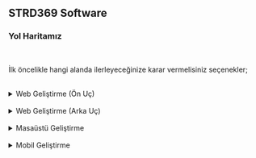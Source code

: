 ## STRD369 Software
### Yol Haritamız
<br>

İlk öncelikle hangi alanda ilerleyeceğinize karar vermelisiniz seçenekler;
<br><br>
<details>
  <summary>Web Geliştirme (Ön Uç)</summary>
<br>
<p>

<details>
  <summary>HTML</summary>
Kolay öğrenebilen bir etiketleme dilidir herşeyin başı bunla başlar maximun 1 haftada çözülebilir
<br><br>
İlgili Ders Videoları ;
<hr>
<a href="">https://mestoness.github.io/readme-generator/</a>
<br>
<a href="">https://mestoness.github.io/readme-generator/</a>
<br><br>
</details>

<details>
  <summary>CSS</summary>
Kolay öğrenebilen bir etiketleme dilidir herşeyin başı bunla başlar maximun 1 haftada çözülebilir
<br><br>
İlgili Ders Videoları ;
<hr>
<a href="">https://mestoness.github.io/readme-generator/</a>
<br>
<a href="">https://mestoness.github.io/readme-generator/</a>
<br><br>
</details>
<details>
  <summary>JAVASCRİPT</summary>
Kolay öğrenebilen bir etiketleme dilidir herşeyin başı bunla başlar maximun 1 haftada çözülebilir
<br><br>
İlgili Ders Videoları ;
<hr>
<a href="">https://mestoness.github.io/readme-generator/</a>
<br>
<a href="">https://mestoness.github.io/readme-generator/</a>
<br><br>
</details>
</p>
</details>
<br>
<details>
  <summary>Web Geliştirme (Arka Uç)</summary>
<br>
<p>sfgsf</p>
</details>
<br>
<details>
  <summary>Masaüstü Geliştirme</summary>
<br>
<p>sfgsf</p>
</details>
<br>
<details>
  <summary>Mobil Geliştirme</summary>
<br>
<p>sfgsf</p>
</details>

